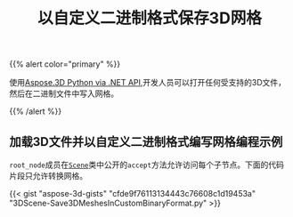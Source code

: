 ﻿---
title: 以自定义二进制格式保存3D网格
type: docs
weight: 20
url: /zh/python-net/save-3d-meshes-in-custom-binary-format/
description: 使用Aspose.3D进行Python via .NET API，开发人员可以打开任何受支持的3D文件，然后在自定义二进制文件中写入网格。
---
{{% alert color="primary" %}}

使用[Aspose.3D Python via .NET API](https://products.aspose.com/3d/python-net/),开发人员可以打开任何受支持的3D文件，然后在二进制文件中写入网格。

{{% /alert %}}
## **加载3D文件并以自定义二进制格式编写网格编程示例**
`root_node`成员在[`Scene`](https://reference.aspose.com/3d/net/aspose.threed/scene)类中公开的`accept`方法允许访问每个子节点。下面的代码片段只允许转换网格。

{{< gist "aspose-3d-gists" "cfde9f76113134443c76608c1d19453a" "3DScene-Save3DMeshesInCustomBinaryFormat.py" >}}
